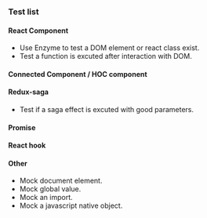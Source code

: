 ### Test list

#### React Component

- Use Enzyme to test a DOM element or react class exist.
- Test a function is excuted after interaction with DOM.

#### Connected Component / HOC component

#### Redux-saga

- Test if a saga effect is excuted with good parameters.

#### Promise

#### React hook

#### Other

- Mock document element.
- Mock global value.
- Mock an import.
- Mock a javascript native object.
